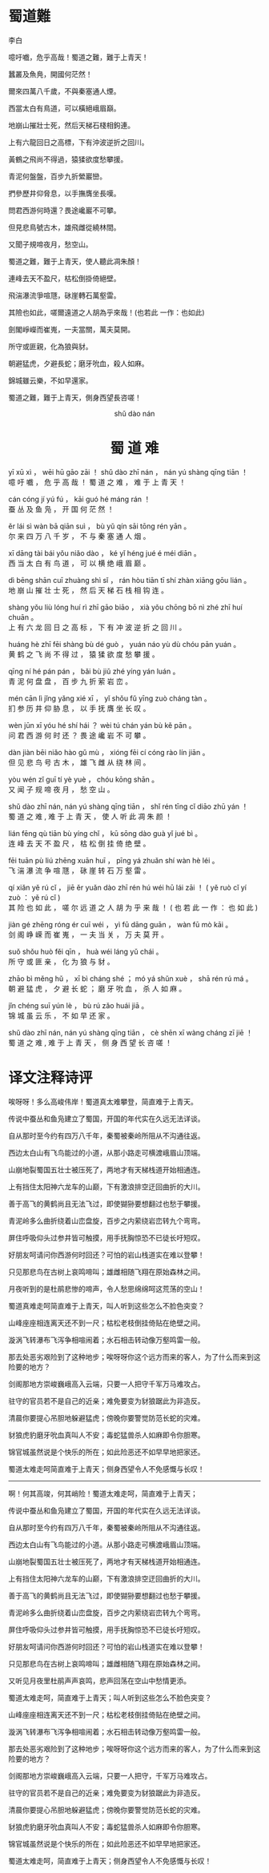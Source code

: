 # 蜀道難

<span class="r">李白

<link href="../../css/style.css" rel="stylesheet" type="text/css" />

<script type="text/javascript"> var zhText =" 《蜀道难》 [唐] 李白, 噫吁嚱，危乎高哉！蜀道之难，难于上青天！ 蚕丛及鱼凫，开国何茫然！ 尔来四万八千岁，不与秦塞通人烟。 西当太白有鸟道，可以横绝峨眉巅。 地崩山摧壮士死，然后天梯石栈相钩连。 上有六龙回日之高标，下有冲波逆折之回川。 黄鹤之飞尚不得过，猿猱欲度愁攀援。 青泥何盘盘，百步九折萦岩峦。 扪参历井仰胁息，以手抚膺坐长叹。 问君西游何时还？畏途巉岩不可攀。 但见悲鸟号古木，雄飞雌从绕林间。 又闻子规啼夜月，愁空山。 蜀道之难,难于上青天，使人听此凋朱颜！ 连峰去天不盈尺，枯松倒挂倚绝壁。 飞湍瀑流争喧豗，砯崖转石万壑雷。 其险也如此，嗟尔远道之人胡为乎来哉！(也若此 一作：也如此) 剑阁峥嵘而崔嵬，一夫当关，万夫莫开。 所守或匪亲，化为狼与豺。 朝避猛虎，夕避长蛇；磨牙吮血，杀人如麻。 锦城虽云乐，不如早还家。 蜀道之难,难于上青天，侧身西望长咨嗟！ "; zhText = encodeURI(zhText); document.write("<audio controls>"); document.write("<source src=\"http://tts.baidu.com/text2audio?lan=zh&ie=UTF-8&spd=2&text="+ zhText +"\" type=\"audio/mpeg\">"); document.write("</audio>"); </script>

<div class="p">

噫吁嚱，危乎高哉！蜀道之難，難于上青天！

蠶叢及魚鳧，開國何茫然！

爾來四萬八千歲，不與秦塞通人煙。

西當太白有鳥道，可以橫絕峨眉巔。

地崩山摧壯士死，然后天梯石棧相鉤連。

上有六龍回日之高標，下有沖波逆折之回川。

黃鶴之飛尚不得過，猿猱欲度愁攀援。

青泥何盤盤，百步九折縈巖巒。

捫參歷井仰脅息，以手撫膺坐長嘆。

問君西游何時還？畏途巉巖不可攀。

但見悲鳥號古木，雄飛雌從繞林間。

又聞子規啼夜月，愁空山。

蜀道之難，難于上青天，使人聽此凋朱顏！

連峰去天不盈尺，枯松倒掛倚絕壁。

飛湍瀑流爭喧豗，砯崖轉石萬壑雷。

其險也如此，嗟爾遠道之人胡為乎來哉！(也若此 一作：也如此)

劍閣崢嶸而崔嵬，一夫當關，萬夫莫開。

所守或匪親，化為狼與豺。

朝避猛虎，夕避長蛇；磨牙吮血，殺人如麻。

錦城雖云樂，不如早還家。

蜀道之難，難于上青天，側身西望長咨嗟！

</div>

<center>
shǔ dào nán    

# 蜀  道  难  
</center>

yī xū xì ， wēi hū ɡāo zāi ！ shǔ dào zhī nán ， nán yú shànɡ qīnɡ tiān ！   
噫 吁 嚱 ， 危  乎 高  哉  ！ 蜀  道  之  难  ， 难  于 上    青   天   ！   

cán cónɡ jí yú fú ， kāi ɡuó hé mánɡ rán ！   
蚕  丛   及 鱼 凫 ， 开  国  何 茫   然  ！   
 
ěr lái sì wàn bā qiān suì ， bù yǔ qín sāi tōnɡ rén yān 。   
尔 来  四 万  八 千   岁  ， 不 与 秦  塞  通   人  烟  。  

xī dānɡ tài bái yǒu niǎo dào ， ké yǐ hénɡ jué é  méi diān 。   
西 当   太  白  有  鸟   道  ， 可 以 横   绝  峨 眉  巅   。 

dì bēnɡ shān cuī zhuànɡ shì sǐ ， rán hòu tiān tī shí zhàn xiānɡ ɡōu lián 。   
地 崩   山   摧  壮     士  死 ， 然  后  天   梯 石  栈   相    钩  连   。   

shànɡ yǒu liù lónɡ huí rì zhī ɡāo biāo ， xià yǒu chōnɡ bō nì zhé zhī huí chuān 。  
上    有  六  龙   回  日 之  高  标   ， 下  有  冲    波 逆 折  之  回  川    。  

huánɡ hè zhī fēi shànɡ bù dé ɡuò ， yuán náo yù dù chóu pān yuán 。   
黄    鹤 之  飞  尚    不 得 过  ， 猿   猱  欲 度 愁   攀  援   。  
 
qīnɡ ní hé pán pán ， bǎi bù jiǔ zhé yínɡ yán luán 。  
青   泥 何 盘  盘  ， 百  步 九  折  萦   岩  峦   。   

mén cān lì jǐnɡ yǎnɡ xié xī ， yǐ shǒu fǔ yīnɡ zuò chánɡ tàn 。   
扪  参  历 井   仰   胁  息 ， 以 手   抚 膺   坐  长    叹  。   

wèn jūn xī yóu hé shí hái ？ wèi tú chán yán bù kě pān 。   
问  君  西 游  何 时  还  ？ 畏  途 巉   岩  不 可 攀  。 

dàn jiàn bēi niǎo hào ɡǔ mù ， xiónɡ fēi cí cónɡ rào lín jiān 。   
但  见   悲  鸟   号  古 木 ， 雄    飞  雌 从   绕  林  间   。 

yòu wén zǐ ɡuī tí yè yuè ， chóu kōnɡ shān 。   
又  闻  子 规  啼 夜 月  ， 愁   空   山   。

shǔ dào zhī nán, nán yú shànɡ qīnɡ tiān ， shǐ rén tīnɡ cǐ diāo zhū yán ！   
蜀  道  之  难 , 难  于 上    青   天   ， 使  人  听   此 凋   朱  颜  ！ 

lián fēnɡ qù tiān bù yínɡ chǐ ， kū sōnɡ dào ɡuà yǐ jué bì 。   
连   峰   去 天   不 盈   尺  ， 枯 松   倒  挂  倚 绝  壁 。 

fēi tuān pù liú zhēnɡ xuān huī ， pīnɡ yá zhuǎn shí wàn hè léi 。  
飞  湍   瀑 流  争    喧   豗  ， 砯   崖 转    石  万  壑 雷  。

qí xiǎn yě rú cǐ ， jiē ěr yuǎn dào zhī rén hú wéi hū lái zāi ！ ( yě ruò cǐ   yí zuò ： yě rú cǐ )  
其 险   也 如 此 ， 嗟  尔 远   道  之  人  胡 为  乎 来  哉  ！ ( 也 若  此   一 作  ： 也 如 此 )  

jiàn ɡé zhēnɡ rónɡ ér cuī wéi ， yì fū dānɡ ɡuān ， wàn fū mò kāi 。  
剑   阁 峥    嵘   而 崔  嵬  ， 一 夫 当   关   ， 万  夫 莫 开  。 

suǒ shǒu huò fěi qīn ， huà wéi lánɡ yǔ chái 。  
所  守   或  匪  亲  ， 化  为  狼   与 豺   。

zhāo bì měnɡ hǔ ， xī bì chánɡ shé ； mó yá shǔn xuè ， shā rén rú má 。   
朝   避 猛   虎 ， 夕 避 长    蛇  ； 磨 牙 吮   血  ， 杀  人  如 麻 。 

jǐn chénɡ suī yún lè ， bù rú zǎo huái jiā 。   
锦  城    虽  云  乐 ， 不 如 早  还  家  。 

shǔ dào zhī nán, nán yú shànɡ qīnɡ tiān ， cè shēn xī wànɡ chánɡ zī jiē ！  
蜀  道  之  难 , 难  于 上    青   天   ， 侧 身   西 望   长    咨 嗟  ！

# 译文注释诗评
<div class="p">
<div class="translation">

唉呀呀！多么高峻伟岸！蜀道真太难攀登，简直难于上青天。

传说中蚕丛和鱼凫建立了蜀国，开国的年代实在久远无法详谈。

自从那时至今约有四万八千年，秦蜀被秦岭所阻从不沟通往返。

西边太白山有飞鸟能过的小道，从那小路走可横渡峨眉山顶端。

山崩地裂蜀国五壮士被压死了，两地才有天梯栈道开始相通连。

上有挡住太阳神六龙车的山巅，下有激浪排空迂回曲折的大川。

善于高飞的黄鹤尚且无法飞过，即使猢狲要想翻过也愁于攀援。

青泥岭多么曲折绕着山峦盘旋，百步之内萦绕岩峦转九个弯弯。

屏住呼吸仰头过参井皆可触摸，用手抚胸惊恐不已徒长吁短叹。

好朋友呵请问你西游何时回还？可怕的岩山栈道实在难以登攀！

只见那悲鸟在古树上哀鸣啼叫；雄雌相随飞翔在原始森林之间。

月夜听到的是杜鹃悲惨的啼声，令人愁思绵绵呵这荒荡的空山！

蜀道真难走呵简直难于上青天，叫人听到这些怎么不脸色突变？

山峰座座相连离天还不到一尺；枯松老枝倒挂倚贴在绝壁之间。

漩涡飞转瀑布飞泻争相喧闹着；水石相击转动像万壑鸣雷一般。

那去处恶劣艰险到了这种地步；唉呀呀你这个远方而来的客人，为了什么而来到这险要的地方？

剑阁那地方崇峻巍峨高入云端，只要一人把守千军万马难攻占。

驻守的官员若不是自己的近亲；难免要变为豺狼踞此为非造反。

清晨你要提心吊胆地躲避猛虎；傍晚你要警觉防范长蛇的灾难。

豺狼虎豹磨牙吮血真叫人不安；毒蛇猛兽杀人如麻即令你胆寒。

锦官城虽然说是个快乐的所在；如此险恶还不如早早地把家还。

蜀道太难走呵简直难于上青天；侧身西望令人不免感慨与长叹！

----


啊！何其高竣，何其峭险！蜀道太难走呵，简直难于上青天；

传说中蚕丛和鱼凫建立了蜀国，开国的年代实在久远无法详谈。

自从那时至今约有四万八千年，秦蜀被秦岭所阻从不沟通往返。

西边太白山有飞鸟能过的小道。从那小路走可横渡峨眉山顶端。

山崩地裂蜀国五壮士被压死了，两地才有天梯栈道开始相通连。

上有挡住太阳神六龙车的山巅，下有激浪排空迂回曲折的大川。

善于高飞的黄鹤尚且无法飞过，即使猢狲要想翻过也愁于攀援。

青泥岭多么曲折绕着山峦盘旋，百步之内萦绕岩峦转九个弯弯。

屏住呼吸仰头过参井皆可触摸，用手抚胸惊恐不已徒长吁短叹。

好朋友呵请问你西游何时回还？可怕的岩山栈道实在难以登攀！

只见那悲鸟在古树上哀鸣啼叫；雄雌相随飞翔在原始森林之间。

又听见月夜里杜鹃声声哀鸣，悲声回荡在空山中愁情更添。

蜀道太难走呵，简直难于上青天；叫人听到这些怎么不脸色突变？

山峰座座相连离天还不到一尺；枯松老枝倒挂倚贴在绝壁之间。

漩涡飞转瀑布飞泻争相喧闹着；水石相击转动像万壑鸣雷一般。

那去处恶劣艰险到了这种地步；唉呀呀你这个远方而来的客人，为了什么而来到这险要的地方？

剑阁那地方崇峻巍峨高入云端，只要一人把守，千军万马难攻占。

驻守的官员若不是自己的近亲；难免要变为豺狼踞此为非造反。

清晨你要提心吊胆地躲避猛虎；傍晚你要警觉防范长蛇的灾难。

豺狼虎豹磨牙吮血真叫人不安；毒蛇猛兽杀人如麻即令你胆寒。

锦官城虽然说是个快乐的所在；如此险恶还不如早早地把家还。

蜀道太难走呵，简直难于上青天；侧身西望令人不免感慨与长叹！

</div>

</div>



